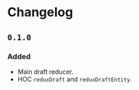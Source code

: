 # Changelog

## `0.1.0`

### Added

- Main draft reducer.
- HOC `reduxDraft` and `reduxDraftEntity`.
